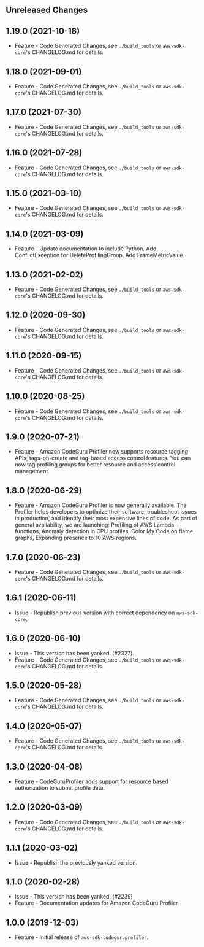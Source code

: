 Unreleased Changes
------------------

1.19.0 (2021-10-18)
------------------

* Feature - Code Generated Changes, see `./build_tools` or `aws-sdk-core`'s CHANGELOG.md for details.

1.18.0 (2021-09-01)
------------------

* Feature - Code Generated Changes, see `./build_tools` or `aws-sdk-core`'s CHANGELOG.md for details.

1.17.0 (2021-07-30)
------------------

* Feature - Code Generated Changes, see `./build_tools` or `aws-sdk-core`'s CHANGELOG.md for details.

1.16.0 (2021-07-28)
------------------

* Feature - Code Generated Changes, see `./build_tools` or `aws-sdk-core`'s CHANGELOG.md for details.

1.15.0 (2021-03-10)
------------------

* Feature - Code Generated Changes, see `./build_tools` or `aws-sdk-core`'s CHANGELOG.md for details.

1.14.0 (2021-03-09)
------------------

* Feature - Update documentation to include Python. Add ConflictException for DeleteProfilingGroup. Add FrameMetricValue.

1.13.0 (2021-02-02)
------------------

* Feature - Code Generated Changes, see `./build_tools` or `aws-sdk-core`'s CHANGELOG.md for details.

1.12.0 (2020-09-30)
------------------

* Feature - Code Generated Changes, see `./build_tools` or `aws-sdk-core`'s CHANGELOG.md for details.

1.11.0 (2020-09-15)
------------------

* Feature - Code Generated Changes, see `./build_tools` or `aws-sdk-core`'s CHANGELOG.md for details.

1.10.0 (2020-08-25)
------------------

* Feature - Code Generated Changes, see `./build_tools` or `aws-sdk-core`'s CHANGELOG.md for details.

1.9.0 (2020-07-21)
------------------

* Feature - Amazon CodeGuru Profiler now supports resource tagging APIs, tags-on-create and tag-based access control features. You can now tag profiling groups for better resource and access control management.

1.8.0 (2020-06-29)
------------------

* Feature - Amazon CodeGuru Profiler is now generally available. The Profiler helps developers to optimize their software, troubleshoot issues in production, and identify their most expensive lines of code. As part of general availability, we are launching: Profiling of AWS Lambda functions, Anomaly detection in CPU profiles, Color My Code on flame graphs, Expanding presence to 10 AWS regions.

1.7.0 (2020-06-23)
------------------

* Feature - Code Generated Changes, see `./build_tools` or `aws-sdk-core`'s CHANGELOG.md for details.

1.6.1 (2020-06-11)
------------------

* Issue - Republish previous version with correct dependency on `aws-sdk-core`.

1.6.0 (2020-06-10)
------------------

* Issue - This version has been yanked. (#2327).
* Feature - Code Generated Changes, see `./build_tools` or `aws-sdk-core`'s CHANGELOG.md for details.

1.5.0 (2020-05-28)
------------------

* Feature - Code Generated Changes, see `./build_tools` or `aws-sdk-core`'s CHANGELOG.md for details.

1.4.0 (2020-05-07)
------------------

* Feature - Code Generated Changes, see `./build_tools` or `aws-sdk-core`'s CHANGELOG.md for details.

1.3.0 (2020-04-08)
------------------

* Feature - CodeGuruProfiler adds support for resource based authorization to submit profile data.

1.2.0 (2020-03-09)
------------------

* Feature - Code Generated Changes, see `./build_tools` or `aws-sdk-core`'s CHANGELOG.md for details.

1.1.1 (2020-03-02)
------------------

* Issue - Republish the previously yanked version.

1.1.0 (2020-02-28)
------------------

* Issue - This version has been yanked. (#2239)
* Feature - Documentation updates for Amazon CodeGuru Profiler

1.0.0 (2019-12-03)
------------------

* Feature - Initial release of `aws-sdk-codeguruprofiler`.